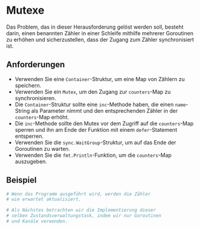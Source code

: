# Mutexe

Das Problem, das in dieser Herausforderung gelöst werden soll, besteht darin, einen benannten Zähler in einer Schleife mithilfe mehrerer Goroutinen zu erhöhen und sicherzustellen, dass der Zugang zum Zähler synchronisiert ist.

## Anforderungen

- Verwenden Sie eine `Container`-Struktur, um eine Map von Zählern zu speichern.
- Verwenden Sie ein `Mutex`, um den Zugang zur `counters`-Map zu synchronisieren.
- Die `Container`-Struktur sollte eine `inc`-Methode haben, die einen `name`-String als Parameter nimmt und den entsprechenden Zähler in der `counters`-Map erhöht.
- Die `inc`-Methode sollte den Mutex vor dem Zugriff auf die `counters`-Map sperren und ihn am Ende der Funktion mit einem `defer`-Statement entsperren.
- Verwenden Sie die `sync.WaitGroup`-Struktur, um auf das Ende der Goroutinen zu warten.
- Verwenden Sie die `fmt.Println`-Funktion, um die `counters`-Map auszugeben.

## Beispiel

```sh
# Wenn das Programm ausgeführt wird, werden die Zähler
# wie erwartet aktualisiert.

# Als Nächstes betrachten wir die Implementierung dieser
# selben Zustandsverwaltungstask, indem wir nur Goroutinen
# und Kanäle verwenden.
```

